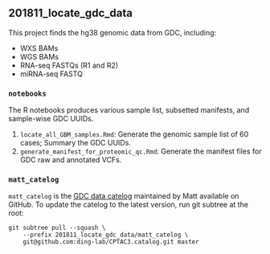 ## 201811_locate_gdc_data
This project finds the hg38 genomic data from GDC, including:

- WXS BAMs
- WGS BAMs
- RNA-seq FASTQs (R1 and R2)
- miRNA-seq FASTQ

### `notebooks`
The R notebooks produces various sample list, subsetted manifests, and sample-wise GDC UUIDs.

1. `locate_all_GBM_samples.Rmd`: Generate the genomic sample list of 60 cases; Summary the GDC UUIDs.
2. `generate_manifest_for_proteomic_qc.Rmd`: Generate the manifest files for GDC raw and annotated VCFs.


### `matt_catelog`
`matt_catelog` is the [GDC data catelog][matt-catelog-github] maintained by
Matt available on GitHub. To update the catelog to the latest version, run git
subtree at the root:

```
git subtree pull --squash \
    --prefix 201811_locate_gdc_data/matt_catelog \
    git@github.com:ding-lab/CPTAC3.catalog.git master
```

[matt-catelog-github]: https://github.com/ding-lab/CPTAC3.catalog
